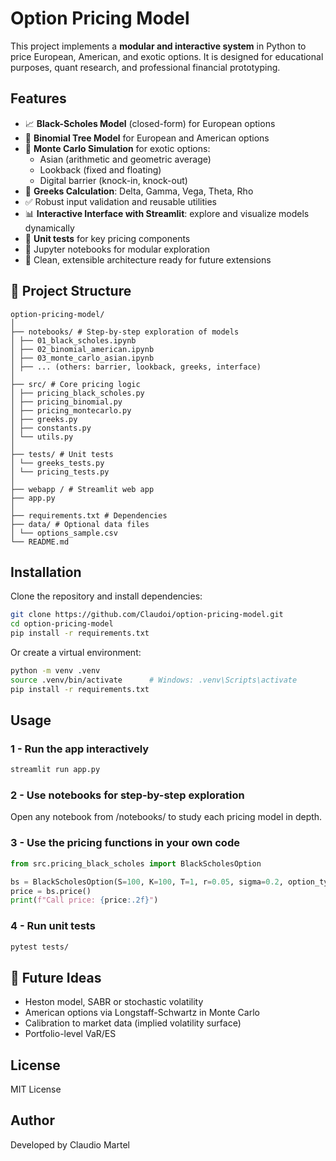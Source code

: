 # Option Pricing Model

This project implements a **modular and interactive system** in Python to price European, American, and exotic options. It is designed for educational purposes, quant research, and professional financial prototyping.


## Features

- 📈 **Black-Scholes Model** (closed-form) for European options
- 🌲 **Binomial Tree Model** for European and American options
- 🎲 **Monte Carlo Simulation** for exotic options:
  - Asian (arithmetic and geometric average)
  - Lookback (fixed and floating)
  - Digital barrier (knock-in, knock-out)
- 🧮 **Greeks Calculation**: Delta, Gamma, Vega, Theta, Rho
- ✅ Robust input validation and reusable utilities
- 📊 **Interactive Interface with Streamlit**: explore and visualize models dynamically
- 🧪 **Unit tests** for key pricing components
- 📓 Jupyter notebooks for modular exploration
- 🧱 Clean, extensible architecture ready for future extensions


## 📁 Project Structure

```
option-pricing-model/
│
├── notebooks/ # Step-by-step exploration of models
│ ├── 01_black_scholes.ipynb
│ ├── 02_binomial_american.ipynb
│ ├── 03_monte_carlo_asian.ipynb
│ ├── ... (others: barrier, lookback, greeks, interface)
│
├── src/ # Core pricing logic
│ ├── pricing_black_scholes.py
│ ├── pricing_binomial.py
│ ├── pricing_montecarlo.py
│ ├── greeks.py
│ ├── constants.py
│ └── utils.py
│
├── tests/ # Unit tests
│ └── greeks_tests.py
│ └── pricing_tests.py
│
├── webapp / # Streamlit web app
├── app.py 
│
├── requirements.txt # Dependencies
├── data/ # Optional data files
│ └── options_sample.csv
└── README.md
```


## Installation

Clone the repository and install dependencies:

```bash
git clone https://github.com/Claudoi/option-pricing-model.git
cd option-pricing-model
pip install -r requirements.txt
```

Or create a virtual environment:

```bash
python -m venv .venv
source .venv/bin/activate      # Windows: .venv\Scripts\activate
pip install -r requirements.txt
```


## Usage

### 1 - Run the app interactively

```bash
streamlit run app.py
```

### 2 - Use notebooks for step-by-step exploration

Open any notebook from /notebooks/ to study each pricing model in depth.

### 3 - Use the pricing functions in your own code

```python
from src.pricing_black_scholes import BlackScholesOption

bs = BlackScholesOption(S=100, K=100, T=1, r=0.05, sigma=0.2, option_type="call")
price = bs.price()
print(f"Call price: {price:.2f}")
```

### 4 - Run unit tests

```bash
pytest tests/
```


## 🧠 Future Ideas

- Heston model, SABR or stochastic volatility
- American options via Longstaff-Schwartz in Monte Carlo
- Calibration to market data (implied volatility surface)
- Portfolio-level VaR/ES


## License

MIT License


## Author
Developed by Claudio Martel